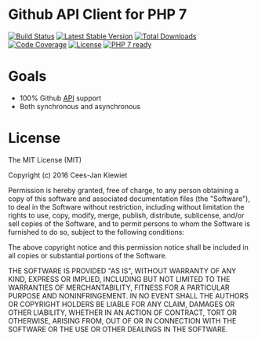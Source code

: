 # Github API Client for PHP 7

[![Build Status](https://travis-ci.org/php-api-clients/github.svg?branch=master)](https://travis-ci.org/php-api-clients/github)
[![Latest Stable Version](https://poser.pugx.org/api-clients/github/v/stable.png)](https://packagist.org/packages/api-clients/github)
[![Total Downloads](https://poser.pugx.org/api-clients/github/downloads.png)](https://packagist.org/packages/api-clients/github)
[![Code Coverage](https://scrutinizer-ci.com/g/php-api-clients/github/badges/coverage.png?b=master)](https://scrutinizer-ci.com/g/php-api-clients/github/?branch=master)
[![License](https://poser.pugx.org/api-clients/github/license.png)](https://packagist.org/packages/api-clients/github)
[![PHP 7 ready](http://php7ready.timesplinter.ch/php-api-clients/github/badge.svg)](https://travis-ci.org/php-api-clients/github)

# Goals

* 100% Github [API](https://developer.github.com/v3/) support
* Both synchronous and asynchronous

# License

The MIT License (MIT)

Copyright (c) 2016 Cees-Jan Kiewiet

Permission is hereby granted, free of charge, to any person obtaining a copy
of this software and associated documentation files (the "Software"), to deal
in the Software without restriction, including without limitation the rights
to use, copy, modify, merge, publish, distribute, sublicense, and/or sell
copies of the Software, and to permit persons to whom the Software is
furnished to do so, subject to the following conditions:

The above copyright notice and this permission notice shall be included in all
copies or substantial portions of the Software.

THE SOFTWARE IS PROVIDED "AS IS", WITHOUT WARRANTY OF ANY KIND, EXPRESS OR
IMPLIED, INCLUDING BUT NOT LIMITED TO THE WARRANTIES OF MERCHANTABILITY,
FITNESS FOR A PARTICULAR PURPOSE AND NONINFRINGEMENT. IN NO EVENT SHALL THE
AUTHORS OR COPYRIGHT HOLDERS BE LIABLE FOR ANY CLAIM, DAMAGES OR OTHER
LIABILITY, WHETHER IN AN ACTION OF CONTRACT, TORT OR OTHERWISE, ARISING FROM,
OUT OF OR IN CONNECTION WITH THE SOFTWARE OR THE USE OR OTHER DEALINGS IN THE
SOFTWARE.
